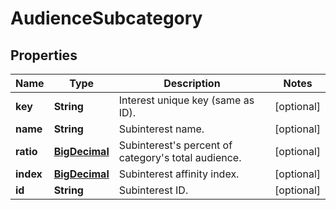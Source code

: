 

# AudienceSubcategory

## Properties

Name | Type | Description | Notes
------------ | ------------- | ------------- | -------------
**key** | **String** | Interest unique key (same as ID). |  [optional]
**name** | **String** | Subinterest name. |  [optional]
**ratio** | [**BigDecimal**](BigDecimal.md) | Subinterest&#39;s percent of category&#39;s total audience. |  [optional]
**index** | [**BigDecimal**](BigDecimal.md) | Subinterest affinity index. |  [optional]
**id** | **String** | Subinterest ID. |  [optional]




